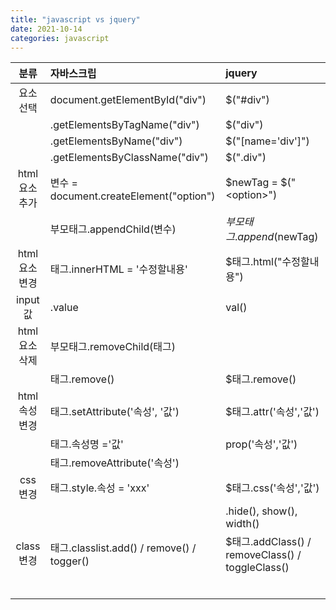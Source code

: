 ```yaml
---
title: "javascript vs jquery"
date: 2021-10-14
categories: javascript  
---
```



|  분류          | 자바스크립                                  |  jquery                                            |
| :------------: | :------------------------------------------ | :------------------------------------------------- |
| 요소선택	     | document.getElementById("div")              | $("#div")	                                        |
|                |         .getElementsByTagName("div")        | $("div")                                           |
|                |         .getElementsByName("div")           | $("[name='div']")                                  |
|                |         .getElementsByClassName("div")      | $(".div")                                          |
| html 요소 추가 | 변수 = document.createElement("option")     | $newTag = $("\<option\>")                          |  
|                | 부모태그.appendChild(변수)                  | $부모태그.append($newTag)                          |
| html 요소 변경 | 태그.innerHTML = '수정할내용'               | $태그.html("수정할내용")                           |
| input 값       | .value                                      | val()                                              |
| html 요소 삭제 | 부모태그.removeChild(태그)                  |                                                    |
|                | 태그.remove()                               | $태그.remove()                                     |
| html 속성 변경 | 태그.setAttribute('속성', '값')             | $태그.attr('속성','값')                            |
|                | 태그.속성명 ='값'                           | prop('속성','값')                                  |
|                | 태그.removeAttribute('속성')                |                                                    |
| css 변경       | 태그.style.속성 = 'xxx'                     | $태그.css('속성','값')                             |
|                |                                             |    .hide(),  show(),  width()                      |
| class 변경     | 태그.classlist.add() / remove() / togger()  | $태그.addClass() / removeClass() / toggleClass()   |
|                |                                             |                                                    |
|                |                                             |                                                    |
|                |                                             |                                                    |
|                |                                             |                                                    |
|                |                                             |                                                    |
|                |                                             |                                                    |


